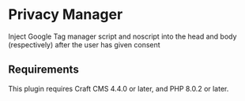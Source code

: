 # Privacy Manager

Inject Google Tag manager script and noscript into the head and body (respectively) after the user has given consent

## Requirements

This plugin requires Craft CMS 4.4.0 or later, and PHP 8.0.2 or later.

